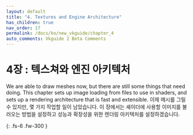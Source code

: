```yaml
---
layout: default
title: "4. Textures and Engine Architecture"
has_children: true
nav_order: 17
permalink: /docs/ko/new_vkguide/chapter_4
auto_comments: Vkguide 2 Beta Comments
---
```

# 4장 : 텍스쳐와 엔진 아키텍처

We are able to draw meshes now, but there are still some things that need doing. This chapter sets up image loading from files to use in shaders, and sets up a rendering architecture that is fast and extensible.
이제 메시를 그릴 수 있지만, 몇 가지 작업할 일이 남았습니다. 이 장에서는 셰이더에 사용할 이미지를 불러오는 방법을 설정하고 성능과 확장성을 위한 렌더링 아키텍처를 설정하겠습니다.

{: .fs-6 .fw-300 }

